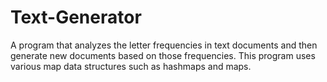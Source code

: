 # Text-Generator
A program that analyzes the letter frequencies in text documents and then generate new documents based on those frequencies. This program uses various map data structures such as hashmaps and maps.
